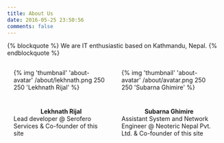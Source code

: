 ```yaml
---
title: About Us
date: 2016-05-25 23:50:56
comments: false
---
```

{% blockquote %}
We are IT enthusiastic based on Kathmandu, Nepal.
{% endblockquote %}

<div style="display:table; width:100%">
  <div style="display:table-cell; padding:15px; width:50%;">
    <div class="about-container"> {% img 'thumbnail' 'about-avatar' /about/lekhnath.png 250 250 'Lekhnath Rijal' %} </div> <p style="margin-top:00;line-height:1em;"><center><strong> Lekhnath Rijal </strong></center> Lead developer @ Serofero Services &amp; Co-founder of this site </p>
  </div>

  <div style="display:table-cell; padding:15px; width:50%;">
    <div class="about-container"> {% img 'thumbnail' 'about-avatar' /about/avatar.png 250 250 'Subarna Ghimire' %} </div> <p style="margin-top:00;line-height:1em;"> <center><strong> Subarna Ghimire </strong></center> Assistant System and Network Engineer @ Neoteric Nepal Pvt. Ltd. &amp; Co-founder of this site </p>
  </div>
</div>


<style>

  .about-container{
    padding-bottom:25px;
  }

  .thumbnail {
    border: 1px solid #efefef;
    padding: 4px;
  }
</style>
